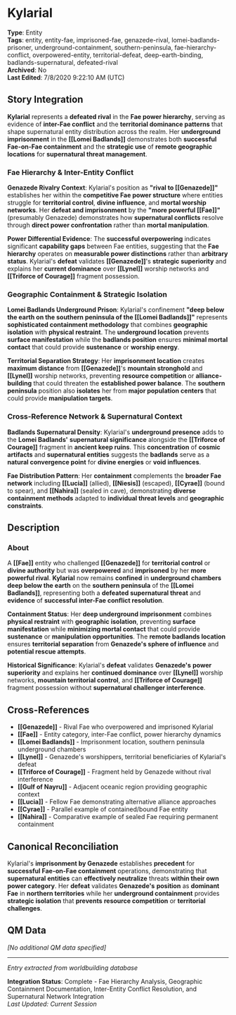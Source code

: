 # Kylarial

**Type**: Entity  
**Tags**: entity, entity-fae, imprisoned-fae, genazede-rival, lomei-badlands-prisoner, underground-containment, southern-peninsula, fae-hierarchy-conflict, overpowered-entity, territorial-defeat, deep-earth-binding, badlands-supernatural, defeated-rival  
**Archived**: No  
**Last Edited**: 7/8/2020 9:22:10 AM (UTC)

## Story Integration

**Kylarial** represents a **defeated rival** in the **Fae power hierarchy**, serving as evidence of **inter-Fae conflict** and the **territorial dominance patterns** that shape supernatural entity distribution across the realm. Her **underground imprisonment** in the **[[Lomei Badlands]]** demonstrates both **successful Fae-on-Fae containment** and the **strategic use** of **remote geographic locations** for **supernatural threat management**.

### Fae Hierarchy & Inter-Entity Conflict
**Genazede Rivalry Context**: Kylarial's position as **"rival to [[Genazede]]"** establishes her within the **competitive Fae power structure** where entities struggle for **territorial control**, **divine influence**, and **mortal worship networks**. Her **defeat and imprisonment** by the **"more powerful [[Fae]]"** (presumably Genazede) demonstrates how **supernatural conflicts** resolve through **direct power confrontation** rather than **mortal manipulation**.

**Power Differential Evidence**: The **successful overpowering** indicates significant **capability gaps** between Fae entities, suggesting that the **Fae hierarchy** operates on **measurable power distinctions** rather than **arbitrary status**. Kylarial's **defeat** validates **[[Genazede]]**'s **strategic superiority** and explains her **current dominance** over **[[Lynel]]** worship networks and **[[Triforce of Courage]]** fragment possession.

### Geographic Containment & Strategic Isolation
**Lomei Badlands Underground Prison**: Kylarial's confinement **"deep below the earth on the southern peninsula of the [[Lomei Badlands]]"** represents **sophisticated containment methodology** that combines **geographic isolation** with **physical restraint**. The **underground location** prevents **surface manifestation** while the **badlands position** ensures **minimal mortal contact** that could provide **sustenance** or **worship energy**.

**Territorial Separation Strategy**: Her **imprisonment location** creates **maximum distance** from **[[Genazede]]**'s **mountain stronghold** and **[[Lynel]]** worship networks, preventing **resource competition** or **alliance-building** that could threaten the **established power balance**. The **southern peninsula** position also **isolates** her from **major population centers** that could provide **manipulation targets**.

### Cross-Reference Network & Supernatural Context
**Badlands Supernatural Density**: Kylarial's **underground presence** adds to the **Lomei Badlands'** **supernatural significance** alongside the **[[Triforce of Courage]]** fragment in **ancient keep ruins**. This **concentration** of **cosmic artifacts** and **supernatural entities** suggests the **badlands** serve as a **natural convergence point** for **divine energies** or **void influences**.

**Fae Distribution Pattern**: Her **containment** complements the **broader Fae network** including **[[Lucia]]** (allied), **[[Niesis]]** (escaped), **[[Cyrae]]** (bound to spear), and **[[Nahira]]** (sealed in cave), demonstrating **diverse containment methods** adapted to **individual threat levels** and **geographic constraints**.

## Description
### About
A **[[Fae]]** entity who challenged **[[Genazede]]** for **territorial control** or **divine authority** but was **overpowered** and **imprisoned** by her **more powerful rival**. **Kylarial** now remains **confined** in **underground chambers** **deep below the earth** on the **southern peninsula** of the **[[Lomei Badlands]]**, representing both a **defeated supernatural threat** and **evidence** of **successful inter-Fae conflict resolution**.

**Containment Status**: Her **deep underground imprisonment** combines **physical restraint** with **geographic isolation**, preventing **surface manifestation** while **minimizing mortal contact** that could provide **sustenance** or **manipulation opportunities**. The **remote badlands location** ensures **territorial separation** from **Genazede's sphere of influence** and **potential rescue attempts**.

**Historical Significance**: Kylarial's **defeat** validates **Genazede's** **power superiority** and explains her **continued dominance** over **[[Lynel]]** worship networks, **mountain territorial control**, and **[[Triforce of Courage]]** fragment possession without **supernatural challenger interference**.

## Cross-References
- **[[Genazede]]** - Rival Fae who overpowered and imprisoned Kylarial
- **[[Fae]]** - Entity category, inter-Fae conflict, power hierarchy dynamics
- **[[Lomei Badlands]]** - Imprisonment location, southern peninsula underground chambers
- **[[Lynel]]** - Genazede's worshippers, territorial beneficiaries of Kylarial's defeat
- **[[Triforce of Courage]]** - Fragment held by Genazede without rival interference
- **[[Gulf of Nayru]]** - Adjacent oceanic region providing geographic context
- **[[Lucia]]** - Fellow Fae demonstrating alternative alliance approaches
- **[[Cyrae]]** - Parallel example of contained/bound Fae entity
- **[[Nahira]]** - Comparative example of sealed Fae requiring permanent containment

## Canonical Reconciliation
Kylarial's **imprisonment by Genazede** establishes **precedent** for **successful Fae-on-Fae containment** operations, demonstrating that **supernatural entities** can **effectively neutralize** threats **within their own power category**. Her **defeat** validates **Genazede's** **position** as **dominant Fae** in **northern territories** while her **underground containment** provides **strategic isolation** that **prevents** **resource competition** or **territorial challenges**.

## QM Data
*[No additional QM data specified]*

---
*Entry extracted from worldbuilding database*

**Integration Status**: Complete - Fae Hierarchy Analysis, Geographic Containment Documentation, Inter-Entity Conflict Resolution, and Supernatural Network Integration  
*Last Updated: Current Session*
